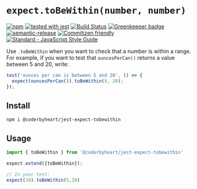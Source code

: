 # `expect.toBeWithin(number, number)`

[![npm](https://img.shields.io/npm/v/@coderbyheart/jest-expect-tobewithin.svg)](https://www.npmjs.com/package/@coderbyheart/jest-expect-tobewithin)
[![tested with jest](https://img.shields.io/badge/tested_with-jest-99424f.svg)](https://github.com/facebook/jest)
[![Build Status](https://travis-ci.org/coderbyheart/jest-expect-toBeWithin.svg?branch=master)](https://travis-ci.org/coderbyheart/jest-expect-toBeWithin)
[![Greenkeeper badge](https://badges.greenkeeper.io/coderbyheart/jest-expect-toBeWithin.svg)](https://greenkeeper.io/)
[![semantic-release](https://img.shields.io/badge/%20%20%F0%9F%93%A6%F0%9F%9A%80-semantic--release-e10079.svg)](https://github.com/semantic-release/semantic-release)
[![Commitizen friendly](https://img.shields.io/badge/commitizen-friendly-brightgreen.svg)](http://commitizen.github.io/cz-cli/)
[![Standard - JavaScript Style Guide](https://img.shields.io/badge/code_style-standard-brightgreen.svg)](https://standardjs.com)

Use `.toBeWithin` when you want to check that a number is within a range.
For example, if you want to test that `ouncesPerCan()` returns a value between 5 and 20, write:

```js
test('ounces per can is between 5 and 20', () => {
  expect(ouncesPerCan()).toBeWithin(5, 20);
});
```

## Install

    npm i @coderbyheart/jest-expect-tobewithin

## Usage

```javascript
import { toBeWithin } from '@coderbyheart/jest-expect-tobewithin'

expect.extend({toBeWithin});

// In your test:
expect(10).toBeWithin(5,20)
```
